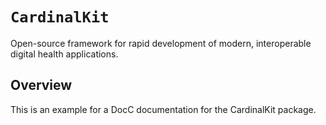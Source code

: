 # ``CardinalKit``

Open-source framework for rapid development of modern, interoperable digital health applications.

<!--
                  
This source file is part of the CardinalKit open-source project

SPDX-FileCopyrightText: 2022 CardinalKit and the project authors (see CONTRIBUTORS.md)

SPDX-License-Identifier: MIT
             
-->

## Overview

This is an example for a DocC documentation for the CardinalKit package.
